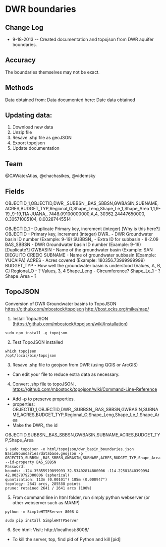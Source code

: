 # DWR boundaries

## Change Log
* 9-18-2013 -- Created documentation and topojson from DWR aquifer boundaries.

## Accuracy
The boundaries themselves may not be exact.

## Methods
Data obtained from:
Data documented here:
Date data obtained

## Updating data:
1. Download new data
2. Unzip file
3. Resave .shp file as geoJSON
4. Export topojson
5. Update documentation

## Team
@CAWaterAtlas, @chachasikes, @videmsky

## Fields

OBJECTID_1,OBJECTID,DWR_,SUBBSN_,BAS_SBBSN,GWBASIN,SUBNAME,ACRES,BUDGET_TYP,Regional_O,Shape_Leng,Shape_Le_1,Shape_Area
1,1,9-19,,9-19,TIA JUANA,,   7448.09100000000,A,4,  30362.24447650000,      0.30571005104,      0.00287445514

OBJECTID_1  - Duplicate Primary key, increment (integer) [Why is this here?]
OBJECTID    - Primary key, increment (integer) 
DWR_        - DWR Groundwater basin ID number (Example: 9-19)
SUBBSN_     - Extra ID for subbasin - 8-2.09
BAS_SBBSN   - DWR Groundwater basin ID number (Example: 9-19) [Duplicate?]
GWBASIN     - Name of the groundwater basin (Example: SAN DIEGUITO CREEK)
SUBNAME     - Name of groundwater subbasin (Example: YUCAIPA)
ACRES       - Acres covered (Example:  180356.73999999999)
BUDGET_TYP  - How well the groundwater basin is understood (Values, A, B, C)
Regional_O  - ?  Values, 3, 4
Shape_Leng  - Circumference?
Shape_Le_1  - ?
Shape_Area  - ?

## TopoJSON
Conversion of DWR Groundwater basins to TopoJSON
https://github.com/mbostock/topojson
http://bost.ocks.org/mike/map/

1. Install TopoJSON (https://github.com/mbostock/topojson/wiki/Installation)
```
sudo npm install -g topojson
```
2. Test TopoJSON installed
```
which topojson
/opt/local/bin/topojson
```
3. Resave .shp file to geojson from DWR (using QGIS or ArcGIS)
* Can edit your file to reduce extra data as necessary.

4. Convert .shp file to topoJSON . https://github.com/mbostock/topojson/wiki/Command-Line-Reference
* Add -p to preserve properties.
* properties: OBJECTID_1,OBJECTID,DWR_,SUBBSN_,BAS_SBBSN,GWBASIN,SUBNAME,ACRES,BUDGET_TYP,Regional_O,Shape_Leng,Shape_Le_1,Shape_Area
* Make the DWR_ the id


OBJECTID,SUBBSN_,BAS_SBBSN,GWBASIN,SUBNAME,ACRES,BUDGET_TYP,Shape_Area

```
$ sudo topojson -o html/topojson/dwr_basin_boundaries.json BasinBoundaries/database.geojson -p OBJECTID,SUBBSN_,BAS_SBBSN,GWBASIN,SUBNAME,ACRES,BUDGET_TYP,Shape_Area --id-property BAS_SBBSN
Password:
bounds: -124.35855919099993 32.53402814800006 -114.22581840399994 42.00378792300006 (spherical)
quantization: 113m (0.00101°) 105m (0.000947°)
topology: 2641 arcs, 285588 points
prune: retained 2641 / 2641 arcs (100%)
```

5. From command line in html folder, run simply python webserver (or other webserver such as MAMP)
```
python -m SimpleHTTPServer 8008 &
```
```
sudo pip install SimpleHTTPServer
```

6. See html: Visit: http://localhost:8008/
* To kill the server, top, find pid of Python and kill [pid]
